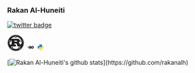 ### Rakan Al-Huneiti

[![twitter badge](https://img.shields.io/badge/twitter-@rakanalh-blue?style=flat-square&logo=twitter)](https://twitter.com/rakanalh)


<code><img height="40" src="https://raw.githubusercontent.com/github/explore/80688e429a7d4ef2fca1e82350fe8e3517d3494d/topics/rust/rust.png"></code>
<code><img height="20" src="https://raw.githubusercontent.com/github/explore/80688e429a7d4ef2fca1e82350fe8e3517d3494d/topics/go/go.png"></code>
<code><img height="20" src="https://raw.githubusercontent.com/github/explore/80688e429a7d4ef2fca1e82350fe8e3517d3494d/topics/python/python.png"></code>


[![Rakan Al-Huneiti's github stats](https://github-readme-stats.vercel.app/api?username=rakanalh&show_icons=true&include_all_commits=true&theme=material-palenight")](https://github.com/rakanalh)
